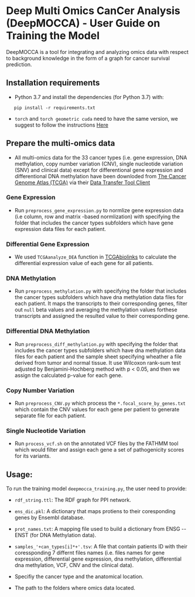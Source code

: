 # Deep Multi Omics CanCer Analysis (DeepMOCCA) - User Guide on Training the Model

DeepMOCCA is a tool for integrating and analyzing omics data with respect to background knowledge in the form of a graph for cancer survival prediction.

## Installation requirements

- Python 3.7 and install the dependencies (for Python 3.7) with:
 ```
	pip install -r requirements.txt
 ```
 - `torch` and `torch geometric cuda` need to have the same version, we suggest to follow the instructions [Here](https://pytorch-geometric.readthedocs.io/en/latest/notes/installation.html)
 
## Prepare the multi-omics data

* All multi-omics data for the 33 cancer types (i.e. gene expression, DNA methylation, copy number variation (CNV), single nucleotide variation (SNV) and clinical data) except for differentional gene expression and differentional DNA methylation have been downloded from [The Cancer Genome Atlas (TCGA)](http://cancergenome.nih.gov) via their [Data Transfer Tool Client](https://gdc.cancer.gov/access-data/gdc-data-transfer-tool)

### Gene Expression

- Run `preprocess_gene_expression.py` to normlize gene expression data (i.e column, row and matrix -based normlization) with specifying the folder that includes the cancer types subfolders which have gene expression data files for each patient.

### Differential Gene Expression

- We used `TCGAanalyze_DEA` function in [TCGAbiolinks](/bioc/vignettes/TCGAbiolinks/inst/doc/analysis.html#TCGAanalyze_DEA__TCGAanalyze_LevelTab:_Differential_expression_analysis_(DEA)) to calculate the differential expression value of each gene for all patients.

###  DNA Methylation

- Run `preprocess_methylation.py` with specifying the folder that includes the cancer types subfolders which have dna methylation data files for each patient. It maps the transcripts to their corresponding genes, filter out `null` beta values and averaging the methylation values forthese transcripts and assigned the resulted value to their corresponding gene.

### Differential DNA Methylation

- Run `preprocess_diff_methylation.py` with specifying the folder that includes the cancer types subfolders which have dna methylation data files for each patient and the sample sheet specifying wheather a file derived from tumor and normal tissue. It use Wilcoxon rank-sum test adjusted by Benjamini-Hochberg method with p < 0.05, and then we assign the calculated p-value for each gene.

###  Copy Number Variation

- Run `preprocess_CNV.py` which process the `*.focal_score_by_genes.txt` which contain the CNV values for each gene per patient to generate separate file for each patient.

###  Single Nucleotide Variation

- Run `process_vcf.sh` on the annotated VCF files by the FATHMM tool which would filter and assign each gene a set of pathogenicity scores for its variants.

## Usage:

To run the training model `deepmocca_training.py`, the user need to provide:

- `rdf_string.ttl`: The RDF graph for PPI network.

- `ens_dic.pkl`: A dictionary that maps protiens to their coresponding genes by Ensembl database.

- `prot_names.txt`: A mapping file used to build a dictionary from ENSG -- ENST (for DNA Methylation data).

- `samples_'+can_types[i]*+'.tsv`: A file that contain patients ID with their coressponding 7 differnt files names (i.e. files names for gene expression, differential gene expression, dna methylation, differential dna methylation, VCF, CNV and the clinical data).

- Specifiy the cancer type and the anatomical location.

- The path to the folders where omics data located.
